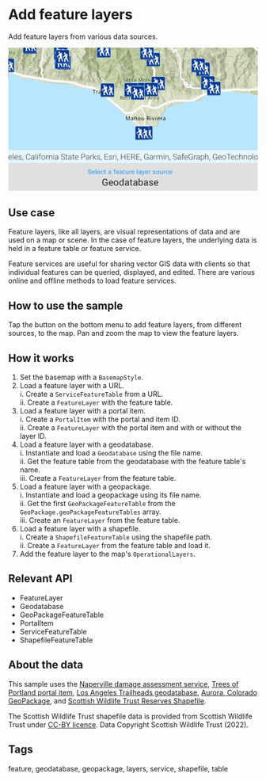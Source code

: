 # Add feature layers

Add feature layers from various data sources.

![Add feature layers](add-feature-layers.png)

## Use case

Feature layers, like all layers, are visual representations of data and are used on a map or scene. In the case of feature layers, the underlying data is held in a feature table or feature service.

Feature services are useful for sharing vector GIS data with clients so that individual features can be queried, displayed, and edited. There are various online and offline methods to load feature services.

## How to use the sample

Tap the button on the bottom menu to add feature layers, from different sources, to the map. Pan and zoom the map to view the feature layers.

## How it works

1. Set the basemap with a `BasemapStyle`.
2. Load a feature layer with a URL.  
   i. Create a `ServiceFeatureTable` from a URL.  
   ii. Create a `FeatureLayer` with the feature table.
3. Load a feature layer with a portal item.  
   i. Create a `PortalItem` with the portal and item ID.  
   ii. Create a `FeatureLayer` with the portal item and with or without the layer ID.
4. Load a feature layer with a geodatabase.  
   i. Instantiate and load a `Geodatabase` using the file name.  
   ii. Get the feature table from the geodatabase with the feature table's name.  
   iii. Create a `FeatureLayer` from the feature table.
5. Load a feature layer with a geopackage.  
   i. Instantiate and load a geopackage using its file name.  
   ii. Get the first `GeoPackageFeatureTable` from the `GeoPackage.geoPackageFeatureTables` array.  
   iii. Create an `FeatureLayer` from the feature table.
6. Load a feature layer with a shapefile.  
   i. Create a `ShapefileFeatureTable` using the shapefile path.  
   ii. Create a `FeatureLayer` from the feature table and load it.
7. Add the feature layer to the map's `OperationalLayers`.

## Relevant API

* FeatureLayer
* Geodatabase
* GeoPackageFeatureTable
* PortalItem
* ServiceFeatureTable
* ShapefileFeatureTable

## About the data

This sample uses the [Naperville damage assessment service](https://sampleserver7.arcgisonline.com/server/rest/services/DamageAssessment/FeatureServer/0), [Trees of Portland portal item](https://www.arcgis.com/home/item.html?id=1759fd3e8a324358a0c58d9a687a8578), [Los Angeles Trailheads geodatabase](https://www.arcgis.com/home/item.html?id=2b0f9e17105847809dfeb04e3cad69e0), [Aurora, Colorado GeoPackage](https://www.arcgis.com/home/item.html?id=68ec42517cdd439e81b036210483e8e7), and [Scottish Wildlife Trust Reserves Shapefile](https://www.arcgis.com/home/item.html?id=15a7cbd3af1e47cfa5d2c6b93dc44fc2).

The Scottish Wildlife Trust shapefile data is provided from Scottish Wildlife Trust under [CC-BY licence](https://creativecommons.org/licenses/by/4.0/). Data Copyright Scottish Wildlife Trust (2022).

## Tags

feature, geodatabase, geopackage, layers, service, shapefile, table
